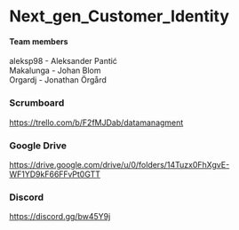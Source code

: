 # Next_gen_Customer_Identity

#### Team members
aleksp98 - Aleksander Pantić\
Makalunga - Johan Blom\
Orgardj - Jonathan Örgård

### Scrumboard
https://trello.com/b/F2fMJDab/datamanagment

### Google Drive
https://drive.google.com/drive/u/0/folders/14Tuzx0FhXgvE-WF1YD9kF66FFvPt0GTT

### Discord
https://discord.gg/bw45Y9j
